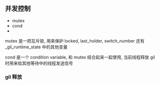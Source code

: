 ## 并发控制
* mutex
* cond
* 


mutex 是一把互斥锁, 
用来保护 locked, last_holder, switch_number 还有 _gil_runtime_state 中的其他变量


cond 是一个 condition variable, 和 mutex 结合起来一起使用, 
当前线程释放 gil 时用来给其他等待中的线程发送信号


### gil 释放


